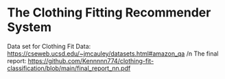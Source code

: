 # The Clothing Fitting Recommender System
Data set for Clothing Fit Data: https://cseweb.ucsd.edu/~jmcauley/datasets.html#amazon_qa /n
The final report: https://github.com/Kennnnn774/clothing-fit-classification/blob/main/final_report_nn.pdf



